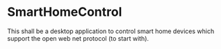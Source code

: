 # SmartHomeControl
This shall be a desktop application to control smart home devices which support the open web net protocol (to start with).
